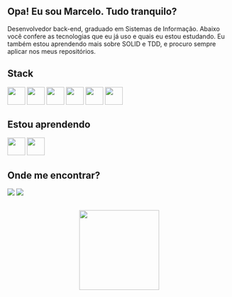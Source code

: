 ## Opa! Eu sou Marcelo. Tudo tranquilo?

Desenvolvedor back-end, graduado em Sistemas de Informação. Abaixo você confere as tecnologias que eu já uso e quais eu estou estudando. Eu também estou aprendendo mais sobre SOLID e TDD, e procuro sempre aplicar nos meus repositórios.

## Stack

<img src="https://cdn.jsdelivr.net/gh/devicons/devicon/icons/php/php-original.svg" width="40" height="40" /> <img src="https://cdn.jsdelivr.net/gh/devicons/devicon/icons/laravel/laravel-plain.svg" width="40" height="40" /> <img src="https://cdn.jsdelivr.net/gh/devicons/devicon/icons/mysql/mysql-original.svg" width="40" height="40" /> <img src="https://cdn.jsdelivr.net/gh/devicons/devicon/icons/bootstrap/bootstrap-original.svg" width="40" height="40"/> <img src="https://cdn.jsdelivr.net/gh/devicons/devicon/icons/jquery/jquery-original.svg" width="40" height="40" /> <img src="https://cdn.jsdelivr.net/gh/devicons/devicon/icons/composer/composer-original.svg" width="40" height="40" />


## Estou aprendendo
<img src="https://cdn.jsdelivr.net/gh/devicons/devicon/icons/vuejs/vuejs-original.svg" width="40" height="40"/> <img src="https://cdn.jsdelivr.net/gh/devicons/devicon/icons/docker/docker-original.svg" width="40" height="40" />

## Onde me encontrar?
<div>
<a href = "mailto:marcelonralves@gmail.com"><img src="https://img.shields.io/badge/Gmail-D14836?style=for-the-badge&logo=gmail&logoColor=white" target="_blank"></a>
<a href="https://www.linkedin.com/in/marcelonralves" target="_blank"><img src="https://img.shields.io/badge/-LinkedIn-%230077B5?style=for-the-badge&logo=linkedin&logoColor=white" target="_blank"></a>   
</div>

## 

<div align="center">
<a href="https://github.com/marcelonralves">
<img height="180em" src="https://github-readme-stats.vercel.app/api/top-langs/?username=marcelonralves&layout=compact&langs_count=7&theme=dracula"/>
</div>
